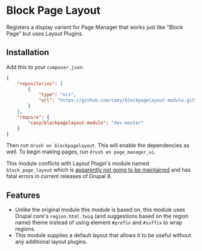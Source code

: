 # Block Page Layout

Registers a display variant for Page Manager that works just like "Block Page" but uses Layout Plugins.

Installation
------------

Add this to your `composer.json`:

```json
{
    "repositories": [
        {
            "type": "vcs",
            "url": "https://github.com/caxy/blockpagelayout-module.git"
        }
    ],
    "require": {
        "caxy/blockpagelayout-module": "dev-master"
    }
}
```

Then run `drush en blockpagelayout`. This will enable the dependencies as well. To begin making pages, run `drush en page_manager_ui`.

This module conflicts with Layout Plugin's module named `block_page_layout` which is [apparently not going to be maintained](https://www.drupal.org/node/2680351) and has fatal errors in current releases of Drupal 8.

Features
--------

* Unlike the original module this module is based on, this module uses Drupal core's `region.html.twig` (and suggestions based on the region name) theme instead of using element `#prefix` and `#suffix` to wrap regions.
* This module supplies a default layout that allows it to be useful without any additional layout plugins.
